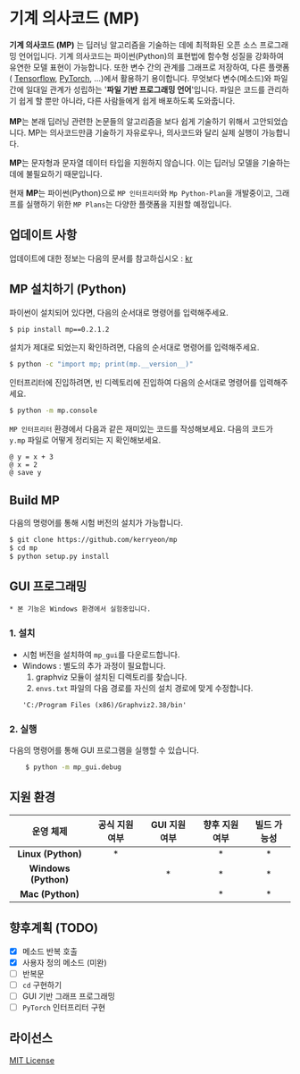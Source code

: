 # 기계 의사코드 (MP)
**기계 의사코드 (MP)** 는 딥러닝 알고리즘을 기술하는 데에 최적화된 오픈 소스 프로그래밍 언어입니다. 
기계 의사코드는 파이썬(Python)의 표현법에 함수형 성질을 강화하여 유연한 모델 표현이 가능합니다.
또한 변수 간의 관계를 그래프로 저장하여, 다른 플랫폼 (
[Tensorflow](https://github.com/tensorflow/tensorflow),
[PyTorch](https://github.com/pytorch/pytorch),
...)에서 활용하기 용이합니다.
무엇보다 변수(메소드)와 파일 간에 일대일 관계가 성립하는 '**파일 기반 프로그래밍 언어**'입니다.
파일은 코드를 관리하기 쉽게 할 뿐만 아니라, 다른 사람들에게 쉽게 배포하도록 도와줍니다.
\
\
**MP**는 본래 딥러닝 관련한 논문들의 알고리즘을 보다 쉽게 기술하기 위해서 고안되었습니다.
MP는 의사코드만큼 기술하기 자유로우나, 의사코드와 달리 실제 실행이 가능합니다.

**MP**는 문자형과 문자열 데이터 타입을 지원하지 않습니다.
이는 딥러닝 모델을 기술하는 데에 불필요하기 때문입니다.

현재 **MP**는 파이썬(Python)으로 `MP 인터프리터`와 `Mp Python-Plan`을 개발중이고,
그래프를 실행하기 위한 `MP Plans`는 다양한 플랫폼을 지원할 예정입니다.

## 업데이트 사항
업데이트에 대한 정보는 다음의 문서를 참고하십시오 :
[kr](https://github.com/kerryeon/mp/blob/master/docs/update/ko_kr.md)

## MP 설치하기 (Python)
파이썬이 설치되어 있다면, 다음의 순서대로 명령어를 입력해주세요.
```bash
$ pip install mp==0.2.1.2
```
설치가 제대로 되었는지 확인하려면, 다음의 순서대로 명령어를 입력해주세요.
```bash
$ python -c "import mp; print(mp.__version__)"
```
인터프리터에 진입하려면, 빈 디렉토리에 진입하여 다음의 순서대로 명령어를 입력해주세요.
```bash
$ python -m mp.console
```
`MP 인터프리터` 환경에서 다음과 같은 재미있는 코드를 작성해보세요.
다음의 코드가 `y.mp` 파일로 어떻게 정리되는 지 확인해보세요.
```
@ y = x + 3
@ x = 2
@ save y
```

## Build MP
다음의 명령어를 통해 시험 버전의 설치가 가능합니다.
```bash
$ git clone https://github.com/kerryeon/mp
$ cd mp
$ python setup.py install
```

## GUI 프로그래밍
    * 본 기능은 Windows 환경에서 실험중입니다.
### 1. 설치
* 시험 버전을 설치하여 `mp_gui`를 다운로드합니다.
* Windows : 별도의 추가 과정이 필요합니다.
    1. graphviz 모듈이 설치된 디렉토리를 찾습니다.
    2. `envs.txt` 파일의 다음 경로를 자신의 설치 경로에 맞게 수정합니다.
    ```
    'C:/Program Files (x86)/Graphviz2.38/bin'
    ```
### 2. 실행
다음의 명령어를 통해 GUI 프로그램을 실행할 수 있습니다.
```bash
    $ python -m mp_gui.debug
```

## 지원 환경
| **운영 체제**          | **공식 지원 여부** |  **GUI 지원 여부**  | **향후 지원 여부** | **빌드 가능성** |
|:---------------------:|:------------------:|:------------------:|:-----------------:|:--------------:|
| **Linux (Python)**    | *                  |                    | *                 | *              |
| **Windows (Python)**  |                    | *                  | *                 | *              |
| **Mac (Python)**      |                    |                    | *                 | *              |

## 향후계획 (TODO)
* [x] 메소드 반복 호출
* [x] 사용자 정의 메소드 (미완)
* [ ] 반복문
* [ ] `cd` 구현하기
* [ ] GUI 기반 그래프 프로그래밍
* [ ] `PyTorch` 인터프리터 구현

## 라이선스
[MIT License](https://github.com/kerryeon/mp/blob/master/LICENSE)
